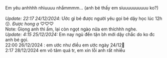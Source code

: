 <div>Em yêu anhhhh nhìuuuu nhắmmmm...
(anh bé thấy em siuuuuuuuuuu ko?)</div> <br><i>Update: 22:17 24/12/2024</i>: Ước gì bé được người yêu gọi bé dậy học lúc 12h 😗. <i>Được hong ạ</i> ♡♡♡ 
<div>Note: Giọng anh thì ấm, lại còn ngọt ngào nữa em thíchhh nghe.</div> <div><i>Update: 4:15 25/12/2024: </i>Em nay ngủ đến tận bh mới dậy chắc do ko đc anh bé gọi.</div>
<div>22:00 26/12/2024 : em ước như điều em ước ngày 24/12🥺</div>
<div>2:17 28/12/2024 em vô tâm quá tr, em xin lỗi anh rất nhiều </div>




